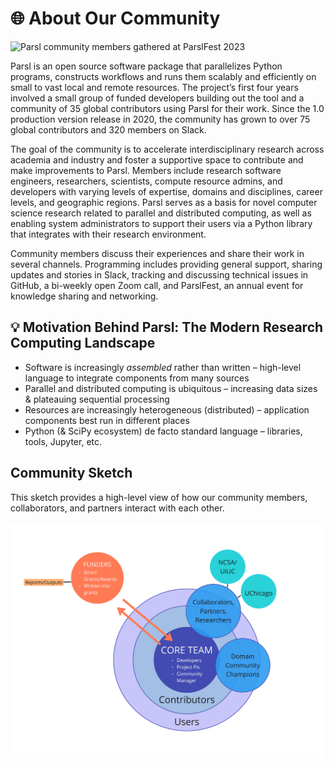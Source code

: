 # 🌐 About Our Community

<img src="https://parsl-project.org/parslfest/2023/pf2023-banner.png" alt="Parsl community members gathered at ParslFest 2023">

Parsl is an open source software package that parallelizes Python programs, constructs workflows and runs them scalably and efficiently on small to vast local and remote resources. The project’s first four years involved a small group of funded developers building out the tool and a community of 35 global contributors using Parsl for their work. Since the 1.0 production version release in 2020, the community has grown to over 75 global contributors and 320 members on Slack.

The goal of the community is to accelerate interdisciplinary research across academia and industry and foster a supportive space to contribute and make improvements to Parsl. Members include research software engineers, researchers, scientists, compute resource admins, and developers with varying levels of expertise, domains and disciplines, career levels, and geographic regions. Parsl serves as a basis for novel computer science research related to parallel and distributed computing, as well as enabling system administrators to support their users via a Python library that integrates with their research environment.

Community members discuss their experiences and share their work in several channels. Programming includes providing general support, sharing updates and stories in Slack, tracking and discussing technical issues in GitHub, a bi-weekly open Zoom call, and ParslFest, an annual event for knowledge sharing and networking.

## 💡 Motivation Behind Parsl: The Modern Research Computing Landscape
- Software is increasingly *assembled* rather than written – high-level language to integrate components from many sources
- Parallel and distributed computing is ubiquitous – increasing data sizes & plateauing sequential processing
- Resources are increasingly heterogeneous (distributed) – application components best run in different places
- Python (& SciPy ecosystem) de facto standard language – libraries, tools, Jupyter, etc.

## Community Sketch
This sketch provides a high-level view of how our community members, collaborators, and partners interact with each other.

<img src="https://github.com/Parsl/community-playbook/blob/main/Files/Images/parsl-community-sketch.JPG">

